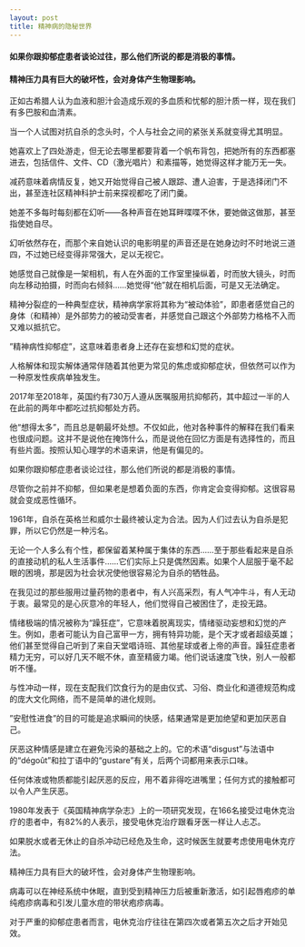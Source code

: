```yaml
---
layout: post
title: 精神病的隐秘世界
---
```

#### 如果你跟抑郁症患者谈论过往，那么他们所说的都是消极的事情。     
#### 精神压力具有巨大的破坏性，会对身体产生物理影响。            
<!-- more -->
正如古希腊人认为血液和胆汁会造成乐观的多血质和忧郁的胆汁质一样，现在我们有多巴胺和血清素。               

当一个人试图对抗自杀的念头时，个人与社会之间的紧张关系就变得尤其明显。               

她喜欢上了四处游走，但无论去哪里都要背着一个帆布背包，把她所有的东西都塞进去，包括信件、文件、CD（激光唱片）和素描等，她觉得这样才能万无一失。               

减药意味着病情反复，她又开始觉得自己被人跟踪、遭人迫害，于是选择闭门不出，甚至连社区精神科护士前来探视都吃了闭门羹。               

她差不多每时每刻都在幻听——各种声音在她耳畔喋喋不休，要她做这做那，甚至指使她自尽。               

幻听依然存在，而那个来自她认识的电影明星的声音还是在她身边时不时地说三道四，不过她已经变得非常强大，足以无视它。               

她感觉自己就像是一架相机，有人在外面的工作室里操纵着，时而放大镜头，时而向左移动拍摄，时而向右倾斜……她觉得“他”就在相机后面，可是又无法确定。               

精神分裂症的一种典型症状，精神病学家将其称为“被动体验”，即患者感觉自己的身体（和精神）是外部势力的被动受害者，并感觉自己跟这个外部势力格格不入而又难以抵抗它。               

”精神病性抑郁症”，这意味着患者身上还存在妄想和幻觉的症状。               

人格解体和现实解体通常伴随着其他更为常见的焦虑或抑郁症状，但依然可以作为一种原发性疾病单独发生。               

2017年至2018年，英国约有730万人遵从医嘱服用抗抑郁药，其中超过一半的人在此前的两年中都吃过抗抑郁处方药。               

他“想得太多”，而且总是朝最坏处想。不仅如此，他对各种事件的解释在我们看来也很成问题。这并不是说他在掩饰什么，而是说他在回忆方面是有选择性的，而且有些片面。按照认知心理学的术语来讲，他是有偏见的。               

如果你跟抑郁症患者谈论过往，那么他们所说的都是消极的事情。               

尽管你之前并不抑郁，但如果老是想着负面的东西，你肯定会变得抑郁。这很容易就会变成恶性循环。               

1961年，自杀在英格兰和威尔士最终被认定为合法。因为人们过去认为自杀是犯罪，所以它仍然是一种污名。               

无论一个人多么有个性，都保留着某种属于集体的东西……至于那些看起来是自杀的直接动机的私人生活事件……它们实际上只是偶然因素。如果个人屈服于毫不起眼的困境，那是因为社会状况使他很容易沦为自杀的牺牲品。               

在我见过的那些服用过量药物的患者中，有人兴高采烈，有人气冲牛斗，有人无动于衷。最常见的是心灰意冷的年轻人，他们觉得自己被困住了，走投无路。               

情绪极端的情况被称为“躁狂症”，它意味着脱离现实，情绪驱动妄想和幻觉的产生。例如，患者可能认为自己富甲一方，拥有特异功能，是个天才或者超级英雄；他们甚至觉得自己听到了来自天堂唱诗班、其他星球或者上帝的声音。躁狂症患者精力无穷，可以好几天不眠不休，直至精疲力竭。他们说话速度飞快，别人一般都听不懂。               

与性冲动一样，现在支配我们饮食行为的是由仪式、习俗、商业化和道德规范构成的庞大文化网络，而不是简单的进化规则。               

”安慰性进食”的目的可能是追求瞬间的快感，结果通常是更加绝望和更加厌恶自己。               

厌恶这种情感是建立在避免污染的基础之上的。它的术语“disgust”与法语中的“dégoût”和拉丁语中的“gustare”有关，后两个词都用来表示口味。               

任何体液或物质都能引起厌恶的反应，用不着非得吃进嘴里；任何方式的接触都可以令人产生厌恶。               

1980年发表于《英国精神病学杂志》上的一项研究发现，在166名接受过电休克治疗的患者中，有82%的人表示，接受电休克治疗跟看牙医一样让人忐忑。               

如果脱水或者无休止的自杀冲动已经危及生命，这时候医生就要考虑使用电休克疗法。               

精神压力具有巨大的破坏性，会对身体产生物理影响。               

病毒可以在神经系统中休眠，直到受到精神压力后被重新激活，如引起唇疱疹的单纯疱疹病毒和引发儿童水痘的带状疱疹病毒。               

对于严重的抑郁症患者而言，电休克治疗往往在第四次或者第五次之后才开始见效。               

